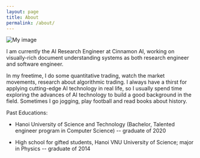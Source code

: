 ```yaml
---
layout: page
title: About
permalink: /about/
---
```

![My image]({{"/asset/ava.jpg"|absolute_url}})

I am currently the AI Research Engineer at Cinnamon AI, working on visually-rich document understanding systems as both research engineer and software engineer.

In my freetime, I do some quantitative trading, watch the market movements, research about algorithmic trading. I always have a thirst for applying cutting-edge AI technology in real life, so I usually spend time exploring the advances of AI technology to build a good background in the field. Sometimes I go jogging, play football and read books about history.


Past Educations:

- Hanoi University of Science and Technology (Bachelor, Talented engineer program in Computer Science) -- graduate of 2020

- High school for gifted students, Hanoi VNU University of Science; major in Physics -- graduate of 2014